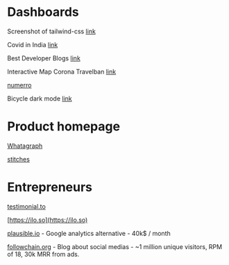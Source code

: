 # Dashboards

Screenshot of tailwind-css [link](https://twitter.com/steveschoger/status/1389233417037000706/photo/1) 

Covid in India [link](https://www.covid19india.org/)

Best Developer Blogs [link](https://bloggingfordevs.com/trends/)

Interactive Map Corona Travelban [link](https://lnkd.in/d8snTXa)

[numerro](https://www.numerro.io/?li_fat_id=d9e8d830-2dd4-4051-aa72-7b8a03ad0132)

Bicycle dark mode [link](https://public.tableau.com/app/profile/yvette/viz/MyBicycleHistory/MyBicycleHistory)


# Product homepage

[Whatagraph](https://whatagraph.com)

[stitches](https://stitches.dev/)

# Entrepreneurs

[testimonial.to](https://testimonial.to)

[https://ilo.so](https://ilo.so)

[plausible.io](https://plausible.io/?utm_medium=social&utm_source=Twitter&utm_campaign=profile) - Google analytics alternative - 40k$ / month

[followchain.org](https://www.followchain.org/) - Blog about social medias - ~1 million unique visitors, RPM of 18, 30k MRR from ads.
